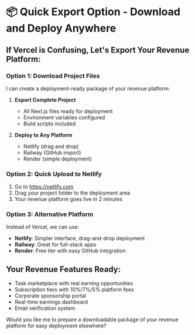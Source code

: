 # 📦 Quick Export Option - Download and Deploy Anywhere

## If Vercel is Confusing, Let's Export Your Revenue Platform:

### Option 1: Download Project Files
I can create a deployment-ready package of your revenue platform:

1. **Export Complete Project**
   - All Next.js files ready for deployment
   - Environment variables configured
   - Build scripts included

2. **Deploy to Any Platform**
   - Netlify (drag and drop)
   - Railway (GitHub import)
   - Render (simple deployment)

### Option 2: Quick Upload to Netlify
1. Go to https://netlify.com
2. Drag your project folder to the deployment area
3. Your revenue platform goes live in 2 minutes

### Option 3: Alternative Platform
Instead of Vercel, we can use:
- **Netlify**: Simpler interface, drag-and-drop deployment
- **Railway**: Great for full-stack apps
- **Render**: Free tier with easy GitHub integration

## Your Revenue Features Ready:
- Task marketplace with real earning opportunities
- Subscription tiers with 10%/7%/5% platform fees
- Corporate sponsorship portal
- Real-time earnings dashboard
- Email verification system

Would you like me to prepare a downloadable package of your revenue platform for easy deployment elsewhere?